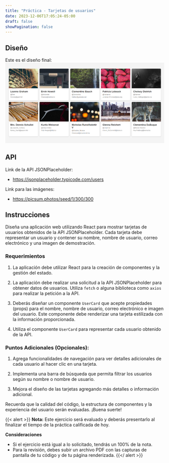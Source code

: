 ```yaml
---
title: "Práctica - Tarjetas de usuarios"
date: 2023-12-06T17:05:24-05:00
draft: false
showPagination: false
---
```


## Diseño

Este es el diseño final:
![Alt text](image.png)

## API

Link de la API JSONPlaceholder:

- https://jsonplaceholder.typicode.com/users

Link para las imágenes:

- https://picsum.photos/seed/1/300/300

## Instrucciones

Diseña una aplicación web utilizando React para mostrar tarjetas de usuarios obtenidos de la API JSONPlaceholder. Cada tarjeta debe representar un usuario y contener su nombre, nombre de usuario, correo electrónico y una imagen de demostración.

### Requerimientos

1. La aplicación debe utilizar React para la creación de componentes y la gestión del estado.

2. La aplicación debe realizar una solicitud a la API JSONPlaceholder para obtener datos de usuarios. Utiliza `fetch` o alguna biblioteca como `axios` para realizar la petición a la API.

3. Deberás diseñar un componente `UserCard` que acepte propiedades (props) para el nombre, nombre de usuario, correo electrónico e imagen del usuario. Este componente debe renderizar una tarjeta estilizada con la información proporcionada.

4. Utiliza el componente `UserCard` para representar cada usuario obtenido de la API.

### Puntos Adicionales (Opcionales):

1. Agrega funcionalidades de navegación para ver detalles adicionales de cada usuario al hacer clic en una tarjeta.

2. Implementa una barra de búsqueda que permita filtrar los usuarios según su nombre o nombre de usuario.

3. Mejora el diseño de las tarjetas agregando más detalles o información adicional.

Recuerda que la calidad del código, la estructura de componentes y la experiencia del usuario serán evaluadas. ¡Buena suerte!

{{< alert >}}
**Nota:** Este ejercicio será evaluado y deberás presentarlo al finalizar el tiempo de la práctica calificada de hoy.

**Consideraciones**

- Si el ejercicio está igual a lo solicitado, tendrás un 100% de la nota.
- Para la revisión, debes subir un archivo PDF con las capturas de pantalla de tu código y de tu página renderizada.
  {{</ alert >}}
